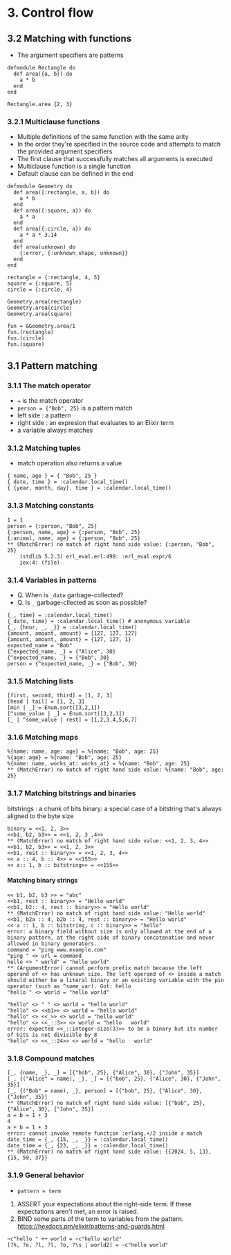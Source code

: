 # 3. Control flow
## 3.2 Matching with functions
- The argument specifiers are patterns
```
defmodule Rectangle do
  def area({a, b}) do
    a * b
  end
end

Rectangle.area {2, 3}
```
### 3.2.1 Multiclause functions
- Multiple definitions of the same function with the same arity
- In the order they're specified in the source code and attempts to match the provided argument specifiers
- The first clause that successfully matches all arguments is executed
- Multiclause function is a single function
- Default clause can be defined in the end
```
defmodule Geometry do
  def area({:rectangle, a, b}) do
    a * b
  end
  def area({:square, a}) do
    a * a
  end
  def area({:circle, a}) do
    a * a * 3.14
  end
  def area(unknown) do
    {:error, {:unknown_shape, unknown}}
  end
end

rectangle = {:rectangle, 4, 5}
square = {:square, 5}
circle = {:circle, 4}

Geometry.area(rectangle)
Geometry.area(circle)
Geometry.area(square)

fun = &Geometry.area/1
fun.(rectangle)
fun.(circle)
fun.(square)
```


## 3.1 Pattern matching
### 3.1.1 The match operator
- `=` is the match operator
- `person = {"Bob", 25}` is a pattern match
- left side : a pattern
- right side : an expresion that evaluates to an Elixir term
- a variable always matches

### 3.1.2 Matching tuples
- match operation also returns a value
```
{ name, age } = { "Bob", 25 }
{ date, time } = :calendar.local_time()
{ {year, month, day}, time } = :calendar.local_time()
```

### 3.1.3 Matching constants
```
1 = 1
person = {:person, "Bob", 25}
{:person, name, age} = {:person, "Bob", 25}
{:animal, name, age} = {:person, "Bob", 25}
** (MatchError) no match of right hand side value: {:person, "Bob", 25}
    (stdlib 5.2.3) erl_eval.erl:498: :erl_eval.expr/6
    iex:4: (file)
```

### 3.1.4 Variables in patterns
- Q. When is `_date` garbage-collected?
- Q. Is `_` garbage-cllected as soon as possible?
```
{_, time} = :calendar.local_time()
{_date, time} = :calendar.local_time() # anonymous variable
{_, {hour, _, _}} = :calendar.local_time()
{amount, amount, amount} = {127, 127, 127}
{amount, amount, amount} = {127, 127, 1}
expected_name = "Bob"
{^expected_name, _} = {"Alice", 30}
{^expected_name, _} = {"Bob", 30}
person = {^expected_name, _} = {"Bob", 30}
```

### 3.1.5 Matching lists
```
[first, second, third] = [1, 2, 3]
[head | tail] = [1, 2, 3]
[min | _] = Enum.sort([3,2,1])
[^some_value | _] = Enum.sort([3,2,1])
[_ | ^some_value | rest] = [1,2,3,4,5,6,7]
```

### 3.1.6 Matching maps
```
%{name: name, age: age} = %{name: "Bob", age: 25}
%{age: age} = %{name: "Bob", age: 25}
%{name: name, works_at: works_at} = %{name: "Bob", age: 25}
** (MatchError) no match of right hand side value: %{name: "Bob", age: 25}
```

### 3.1.7 Matching bitstrings and binaries
bitstrings : a chunk of bits
binary: a special case of a bitstring that's always aligned to the byte size
```
binary = <<1, 2, 3>>
<<b1, b2, b3>> = <<1, 2, 3 ,4>>
** (MatchError) no match of right hand side value: <<1, 2, 3, 4>>
<<b1, b2, b3>> = <<1, 2, 3>>
<<b1, rest :: binary>> = <<1, 2, 3, 4>>
<< a :: 4, b :: 4>> = <<155>>
<< a:: 1, b :: bitstring>> = <<155>>
```
#### Matching binary strings
```
<< b1, b2, b3 >> = "abc"
<<b1, rest :: binary>> = "Hello world"
<<b1, b2:: 4, rest :: binary>> = "Hello world"
** (MatchError) no match of right hand side value: "Hello world"
<<b1, b2a :: 4, b2b :: 4, rest :: binary>> = "Hello world"
<< a :: 1, b :: bitstring, c :: binary>> = "hello"
error: a binary field without size is only allowed at the end of a binary pattern, at the right side of binary concatenation and never allowed in binary generators.
command = "ping www.example.com"
"ping " <> url = command
hello <> " world" = "hello world"
** (ArgumentError) cannot perform prefix match because the left operand of <> has unknown size. The left operand of <> inside a match should either be a literal binary or an existing variable with the pin operator (such as ^some_var). Got: hello
"hello " <> world = "hello world"

"hello" <> " " <> world = "hello world"
"hello" <> <<b1>> <> world = "hello world"
"hello" <> <<_>> <> world = "hello world"
"hello" <> <<_::3>> <> world = "hello   world"
error: expected <<_::integer-size(3)>> to be a binary but its number of bits is not divisible by 8
"hello" <> <<_::24>> <> world = "hello   world"
```
### 3.1.8 Compound matches
```
[_, {name, _}, _] = [{"bob", 25}, {"Alice", 30}, {"John", 35}]
[_, {("Alice" = name), _}, _] = [{"bob", 25}, {"Alice", 30}, {"John", 35}]
[_, {("Bob" = name), _}, person] = [{"bob", 25}, {"Alice", 30}, {"John", 35}]
** (MatchError) no match of right hand side value: [{"bob", 25}, {"Alice", 30}, {"John", 35}]
a = b = 1 + 3
4
a + b = 1 + 3
error: cannot invoke remote function :erlang.+/2 inside a match
date_time = {_, {15, _, _}} = :calendar.local_time()
date_time = {_, {23, _, _}} = :calendar.local_time()
** (MatchError) no match of right hand side value: {{2024, 5, 13}, {15, 59, 37}}
```
### 3.1.9 General behavior
- `pattern = term`
1. ASSERT your expectations about the right-side term. If these expectations aren't met, an error is raised.
2. BIND some parts of the term to variables from the pattern.
https://hexdocs.pm/elixir/patterns-and-guards.html
```
~c"hello " ++ world = ~c"hello world"
[?h, ?e, ?l, ?l, ?o, ?\s | world2] = ~c"hello world"
```

